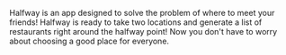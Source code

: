Halfway is an app designed to solve the problem of where to meet your friends! Halfway is ready to take two locations and generate a list of restaurants right around the halfway point! Now you don't have to worry about choosing a good place for everyone.
